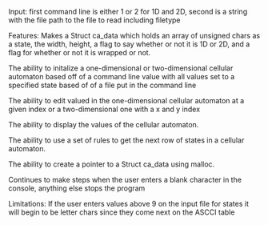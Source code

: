 Input:
first command line is either 1 or 2 for 1D and 2D, second is a string with the file path to the file to read including filetype

Features:
Makes a Struct ca_data which holds an array of unsigned chars as a state, the width, height, a flag to say whether or not it is 1D or 2D, and a flag for whether or not it is wrapped or not.

The ability to initalize a one-dimensional or two-dimensional cellular automaton based off of a command line value with all values set to a specified state based of of a file put in the command line

The ability to edit valued in the one-dimensional cellular automaton at a given index or a two-dimensional one with a x and y index

The ability to display the values of the cellular automaton.

The ability to use a set of rules to get the next row of states in a cellular automaton.

The ability to create a pointer to a Struct ca_data using malloc.

Continues to make steps when the user enters a blank character in the console, anything else stops the program

Limitations:
If the user enters values above 9 on the input file for states it will begin to be letter chars since they come next on the ASCCI table

